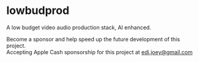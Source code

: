 # lowbudprod
A low budget video audio production stack, AI enhanced.
  

Become a sponsor and help speed up the future development of this project.  
Accepting Apple Cash sponsorship for this project at edi.joey@gmail.com  

